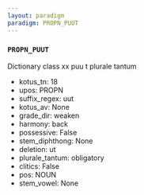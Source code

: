 ```yaml
---
layout: paradigm
paradigm: PROPN_PUUT
---
```

### ` PROPN_PUUT `

Dictionary class xx puu t plurale tantum
* kotus_tn: 18
* upos: PROPN
* suffix_regex: uut
* kotus_av: None
* grade_dir: weaken
* harmony: back
* possessive: False
* stem_diphthong: None
* deletion: ut
* plurale_tantum: obligatory
* clitics: False
* pos: NOUN
* stem_vowel: None
